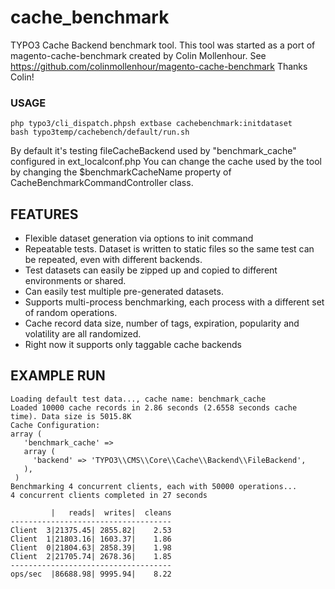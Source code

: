 cache_benchmark
===============

TYPO3 Cache Backend benchmark tool.
This tool was started as a port of magento-cache-benchmark created by Colin Mollenhour. See https://github.com/colinmollenhour/magento-cache-benchmark
Thanks Colin!

### USAGE

    php typo3/cli_dispatch.phpsh extbase cachebenchmark:initdataset
    bash typo3temp/cachebench/default/run.sh


By default it's testing fileCacheBackend used by "benchmark_cache" configured in ext_localconf.php
You can change the cache used by the tool by changing the $benchmarkCacheName property of CacheBenchmarkCommandController class.

## FEATURES

* Flexible dataset generation via options to init command
* Repeatable tests. Dataset is written to static files so the same test can be repeated, even with different backends.
* Test datasets can easily be zipped up and copied to different environments or shared.
* Can easily test multiple pre-generated datasets.
* Supports multi-process benchmarking, each process with a different set of random operations.
* Cache record data size, number of tags, expiration, popularity and volatility are all randomized.
* Right now it supports only taggable cache backends

## EXAMPLE RUN

    Loading default test data..., cache name: benchmark_cache
    Loaded 10000 cache records in 2.86 seconds (2.6558 seconds cache time). Data size is 5015.8K
    Cache Configuration:
    array (
       'benchmark_cache' =>
       array (
         'backend' => 'TYPO3\\CMS\\Core\\Cache\\Backend\\FileBackend',
       ),
     )
    Benchmarking 4 concurrent clients, each with 50000 operations...
    4 concurrent clients completed in 27 seconds

             |   reads|  writes|  cleans
    ------------------------------------
    Client  3|21375.45| 2855.82|    2.53
    Client  1|21803.16| 1603.37|    1.86
    Client  0|21804.63| 2858.39|    1.98
    Client  2|21705.74| 2678.36|    1.85
    ------------------------------------
    ops/sec  |86688.98| 9995.94|    8.22
